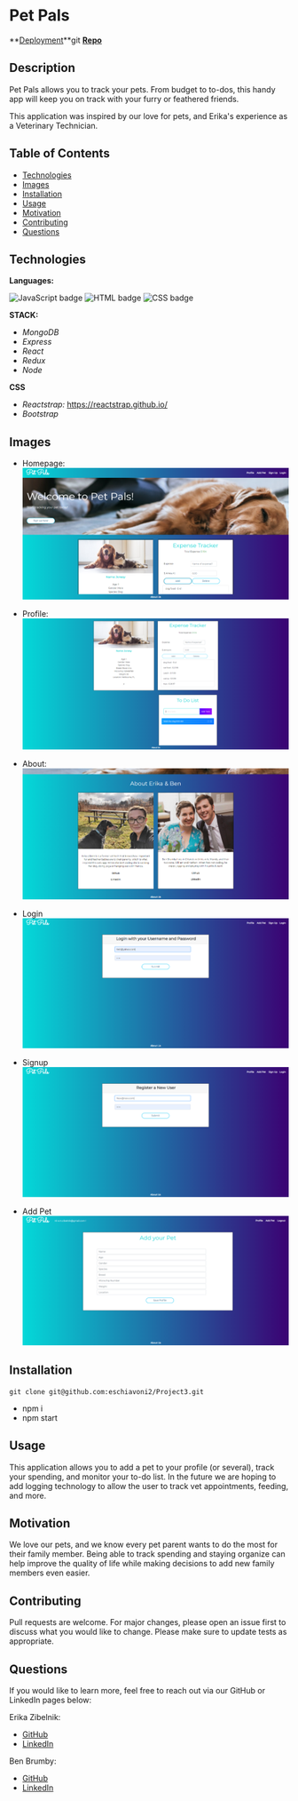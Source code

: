 # Pet Pals


**[Deployment](https://calm-falls-93556.herokuapp.com/)**git
**[Repo](https://github.com/eschiavoni2/Project3)**


## Description

Pet Pals allows you to track your pets. From budget to to-dos, this handy app will keep you on track with your furry or feathered friends.

This application was inspired by our love for pets, and Erika's experience as a Veterinary Technician.

## Table of Contents

- [Technologies](#Technologies)
- [Images](#images)
- [Installation](#installation)
- [Usage](#usage)
- [Motivation](#motivation)
- [Contributing](#contributing)
- [Questions](#tests)

## Technologies

**Languages:**

<img float="left" alt="JavaScript badge" src="https://img.shields.io/badge/JavaScript-97%25-yellow">
<img float="left" alt="HTML badge" src="https://img.shields.io/badge/HTML-2%25-orange">
<img float="left" alt="CSS badge" src="https://img.shields.io/badge/CSS-1%25-blueviolet">

**STACK:**

- _MongoDB_
- _Express_
- _React_
- _Redux_
- _Node_

**CSS**

- _Reactstrap:_ https://reactstrap.github.io/
- _Bootstrap_ 

## Images

- Homepage:
  <img src="./client/public/assets/images/home.PNG" alt="Home">

- Profile:
  <img src="./client/public/assets/images/profpage.PNG" alt="Profile page">

- About:
  <img src="./client/public/assets/images/about.PNG" alt="About">

- Login
  <img src="./client/public/assets/images/login.PNG" alt="Login">

- Signup
  <img src="./client/public/assets/images/signup.PNG" alt="Sign up">

- Add Pet
  <img src="./client/public/assets/images/addpet.PNG" alt="Add Pet">

## Installation

```
git clone git@github.com:eschiavoni2/Project3.git
```
- npm i
- npm start

## Usage

This application allows you to add a pet to your profile (or several), track your spending, and monitor your to-do list. In the future we are hoping to add logging technology to allow the user to track vet appointments, feeding, and more.

## Motivation

We love our pets, and we know every pet parent wants to do the most for their family member. Being able to track spending and staying organize can help improve the quality of life while making decisions to add new family members even easier. 

## Contributing

Pull requests are welcome. For major changes, please open an issue first to discuss what you would like to change.
Please make sure to update tests as appropriate.

## Questions

If you would like to learn more, feel free to reach out via our GitHub or LinkedIn pages below:

Erika Zibelnik:

- [GitHub](https://github.com/eschiavoni2)
- [LinkedIn](https://www.linkedin.com/in/erika-zibelnik-5ab715a4/)

Ben Brumby:

- [GitHub](https://github.com/DrunkOnMystery)
- [LinkedIn](https://www.linkedin.com/in/benjamin-brumby-98183546/)
